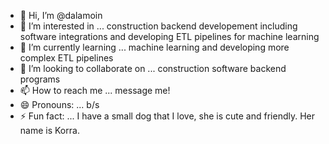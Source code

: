 - 👋 Hi, I’m @dalamoin
- 👀 I’m interested in ... construction backend developement including software integrations and developing ETL pipelines for machine learning
- 🌱 I’m currently learning ... machine learning and developing more complex ETL pipelines
- 💞️ I’m looking to collaborate on ... construction software backend programs
- 📫 How to reach me ... message me!
- 😄 Pronouns: ... b/s
- ⚡ Fun fact: ... I have a small dog that I love, she is cute and friendly. Her name is Korra.

<!---
dalamoin/dalamoin is a ✨ special ✨ repository because its `README.md` (this file) appears on your GitHub profile.
You can click the Preview link to take a look at your changes.
--->
